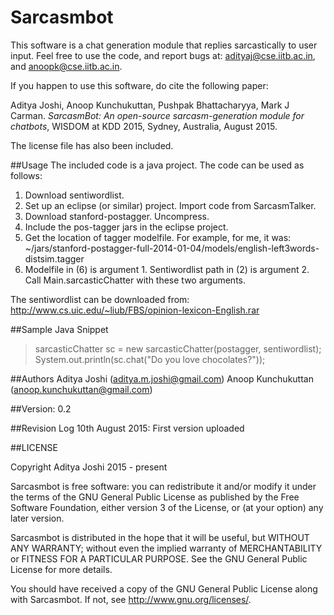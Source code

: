 # Sarcasmbot

This software is a chat generation module that replies sarcastically to user input. Feel free to use the code, and report bugs at: adityaj@cse.iitb.ac.in, and anoopk@cse.iitb.ac.in. 

If you happen to use this software, do cite the following paper: 

Aditya Joshi, Anoop Kunchukuttan, Pushpak Bhattacharyya, Mark J Carman. _SarcasmBot: An open-source sarcasm-generation module for chatbots_, WISDOM at KDD 2015, Sydney, Australia, August 2015.

The license file has also been included. 

##Usage
The included code is a java project. The code can be used as follows:

1. Download sentiwordlist.
2. Set up an eclipse (or similar) project. Import code from SarcasmTalker.
3. Download stanford-postagger. Uncompress.
4. Include the pos-tagger jars in the eclipse project.
6. Get the location of tagger modelfile. For example, for me, it was: ~/jars/stanford-postagger-full-2014-01-04/models/english-left3words-distsim.tagger
7. Modelfile in (6) is argument 1. Sentiwordlist path in (2) is argument 2. Call Main.sarcasticChatter with these two arguments.

The sentiwordlist can be downloaded from: http://www.cs.uic.edu/~liub/FBS/opinion-lexicon-English.rar

##Sample Java Snippet

>sarcasticChatter sc = new sarcasticChatter(postagger, sentiwordlist);
>System.out.println(sc.chat("Do you love chocolates?"));
 
##Authors
Aditya Joshi (aditya.m.joshi@gmail.com)
Anoop Kunchukuttan (anoop.kunchukuttan@gmail.com)

##Version: 0.2

##Revision Log
10th August 2015: First version uploaded

##LICENSE

Copyright Aditya Joshi 2015 - present
 
Sarcasmbot is free software: you can redistribute it and/or modify
it under the terms of the GNU General Public License as published by
the Free Software Foundation, either version 3 of the License, or
(at your option) any later version.

Sarcasmbot is distributed in the hope that it will be useful, 
but WITHOUT ANY WARRANTY; without even the implied warranty of 
MERCHANTABILITY or FITNESS FOR A PARTICULAR PURPOSE.  See the 
GNU General Public License for more details. 

You should have received a copy of the GNU General Public License 
along with Sarcasmbot.  If not, see <http://www.gnu.org/licenses/>.
